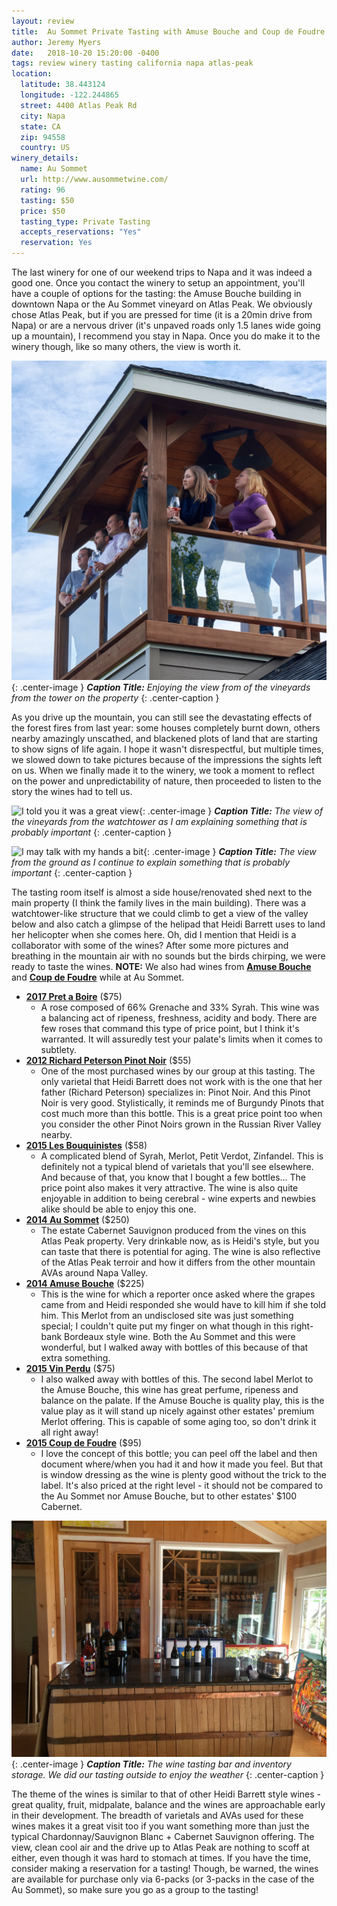 ```yaml
---
layout: review
title:  Au Sommet Private Tasting with Amuse Bouche and Coup de Foudre
author: Jeremy Myers
date:   2018-10-20 15:20:00 -0400
tags: review winery tasting california napa atlas-peak
location:
  latitude: 38.443124
  longitude: -122.244865
  street: 4400 Atlas Peak Rd
  city: Napa
  state: CA
  zip: 94558
  country: US
winery_details:
  name: Au Sommet
  url: http://www.ausommetwine.com/
  rating: 96
  tasting: $50
  price: $50
  tasting_type: Private Tasting
  accepts_reservations: "Yes"
  reservation: Yes
---
```

The last winery for one of our weekend trips to Napa and it was indeed a good one.  Once you contact the winery to setup an appointment, you'll have a couple of options for the tasting: the Amuse Bouche building in downtown Napa or the Au Sommet vineyard on Atlas Peak.  We obviously chose Atlas Peak, but if you are pressed for time (it is a 20min drive from Napa) or are a nervous driver (it's unpaved roads only 1.5 lanes wide going up a mountain), I recommend you stay in Napa.  Once you do make it to the winery though, like so many others, the view is worth it.

![](/assets/au_sommet/1.jpg "It really was a great view"){: .center-image }
***Caption Title:*** *Enjoying the view from of the vineyards from the tower on the property*
{: .center-caption }

As you drive up the mountain, you can still see the devastating effects of the forest fires from last year: some houses completely burnt down, others nearby amazingly unscathed, and blackened plots of land that are starting to show signs of life again.  I hope it wasn't disrespectful, but multiple times, we slowed down to take pictures because of the impressions the sights left on us.  When we finally made it to the winery, we took a moment to reflect on the power and unpredictability of nature, then proceeded to listen to the story the wines had to tell us.

![](/assets/au_sommet/2.jpg "I told you it was a great view"){: .center-image }
***Caption Title:*** *The view of the vineyards from the watchtower as I am explaining something that is probably important*
{: .center-caption }

![](/assets/au_sommet/3.jpg "I may talk with my hands a bit"){: .center-image }
***Caption Title:*** *The view from the ground as I continue to explain something that is probably important*
{: .center-caption }

The tasting room itself is almost a side house/renovated shed next to the main property (I think the family lives in the main building).  There was a watchtower-like structure that we could climb to get a view of the valley below and also catch a glimpse of the helipad that Heidi Barrett uses to land her helicopter when she comes here.  Oh, did I mention that Heidi is a collaborator with some of the wines?  After some more pictures and breathing in the mountain air with no sounds but the birds chirping, we were ready to taste the wines.  **NOTE:** We also had wines from [**Amuse Bouche**](http://www.amusebouchewine.com/index.php) and [**Coup de Foudre**](http://www.coupdefoudrewine.com/) while at Au Sommet.

* [**2017 Pret a Boire**](http://amusebouchewine.com/pret-a-boire/index.php) ($75)
  * A rose composed of 66% Grenache and 33% Syrah.  This wine was a balancing act of ripeness, freshness, acidity and body.  There are few roses that command this type of price point, but I think it's warranted.  It will assuredly test your palate's limits when it comes to subtlety.  
* [**2012 Richard Peterson Pinot Noir**](http://amusebouchewine.com/richard-g-peterson/richard-g-peterson-pinot-noir.php) ($55)
  * One of the most purchased wines by our group at this tasting.  The only varietal that Heidi Barrett does not work with is the one that her father (Richard Peterson) specializes in: Pinot Noir.  And this Pinot Noir is very good.  Stylistically, it reminds me of Burgundy Pinots that cost much more than this bottle.  This is a great price point too when you consider the other Pinot Noirs grown in the Russian River Valley nearby.
* [**2015 Les Bouquinistes**](http://www.coupdefoudrewine.com/lesbouquinistes.php) ($58) 
  * A complicated blend of Syrah, Merlot, Petit Verdot, Zinfandel.  This is definitely not a typical blend of varietals that you'll see elsewhere.  And because of that, you know that I bought a few bottles...  The price point also makes it very attractive.  The wine is also quite enjoyable in addition to being cerebral - wine experts and newbies alike should be able to enjoy this one.  
* [**2014 Au Sommet**](http://ausommetwine.com/au-sommet/index.php) ($250) 
  * The estate Cabernet Sauvignon produced from the vines on this Atlas Peak property.  Very drinkable now, as is Heidi's style, but you can taste that there is potential for aging.  The wine is also reflective of the Atlas Peak terroir and how it differs from the other mountain AVAs around Napa Valley.  
* [**2014 Amuse Bouche**](http://amusebouchewine.com/amuse-bouche/index.php) ($225) 
  * This is the wine for which a reporter once asked where the grapes came from and Heidi responded she would have to kill him if she told him.  This Merlot from an undisclosed site was just something special; I couldn't quite put my finger on what though in this right-bank Bordeaux style wine.  Both the Au Sommet and this were wonderful, but I walked away with bottles of this because of that extra something.
* [**2015 Vin Perdu**](http://amusebouchewine.com/vin-perdu/index.php) ($75)
  * I also walked away with bottles of this.  The second label Merlot to the Amuse Bouche, this wine has great perfume, ripeness and balance on the palate.  If the Amuse Bouche is quality play, this is the value play as it will stand up nicely against other estates' premium Merlot offering.  This is capable of some aging too, so don't drink it all right away!
* [**2015 Coup de Foudre**](http://www.coupdefoudrewine.com/cabernetsauvignon.php) ($95) 
  * I love the concept of this bottle; you can peel off the label and then document where/when you had it and how it made you feel.  But that is window dressing as the wine is plenty good without the trick to the label.  It's also priced at the right level - it should not be compared to the Au Sommet nor Amuse Bouche, but to other estates' $100 Cabernet.

![](/assets/au_sommet/4.jpg "So much good wine in the storage room"){: .center-image }
***Caption Title:*** *The wine tasting bar and inventory storage.  We did our tasting outside to enjoy the weather*
{: .center-caption }

The theme of the wines is similar to that of other Heidi Barrett style wines - great quality, fruit, midpalate, balance and the wines are approachable early in their development.  The breadth of varietals and AVAs used for these wines makes it a great visit too if you want something more than just the typical Chardonnay/Sauvignon Blanc + Cabernet Sauvignon offering.  The view, clean cool air and the drive up to Atlas Peak are nothing to scoff at either, even though it was hard to stomach at times.  If you have the time, consider making a reservation for a tasting!  Though, be warned, the wines are available for purchase only via 6-packs (or 3-packs in the case of the Au Sommet), so make sure you go as a group to the tasting!
